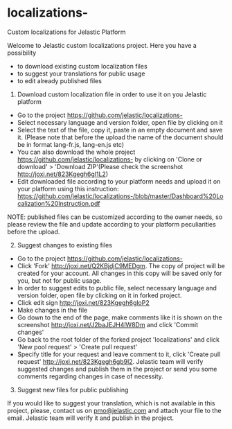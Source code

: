 # localizations-
Custom localizations for Jelastic Platform

Welcome to Jelastic custom localizations project. Here you have a possibility
- to download existing custom localization files
- to suggest your translations for public usage
- to edit already published files

1. Download custom localization file in order to use it on you Jelastic platform
  - Go to the project https://github.com/jelastic/localizations-
  - Select necessary language and version folder, open file by clicking on it
  - Select the text of the file, copy it, paste in an empty document and save it. (Please note that before the upload the name of the document should be in format lang-fr.js, lang-en.js etc)
  - You can also download the whole project https://github.com/jelastic/localizations- by clicking on 'Clone or download' > 'Download ZIP'(Please check the screenshot http://joxi.net/823Kgegh6gl1L2)
  - Edit downloaded file according to your platform needs and upload it on your platform using this instruction: https://github.com/jelastic/localizations-/blob/master/Dashboard%20Localization%20Instruction.pdf

NOTE: published files can be customized according to the owner needs, so please review the file and update according to your platform peculiarities before the upload.

2. Suggest changes to existing files
  - Go to the project https://github.com/jelastic/localizations-
  - Click 'Fork' http://joxi.net/Q2KBjdjC9MEDgm. The copy of project will be created for your account. All changes in this copy will be saved only for you, but not for public usage. 
  - In order to suggest edits to public file, select necessary language and version folder, open file by clicking on it in forked project.
  - Click edit sign http://joxi.net/823Kgegh6gloP2
  - Make changes in the file
  - Go down to the end of the page, make comments like it is shown on the screenshot http://joxi.net/J2baJEJH4lW8Dm and click 'Commit changes'
  - Go back to the root folder of the forked project 'localizations' and click 'New pool request' > 'Create pull request'
  - Specify title for your request and leave comment to it, click 'Create pull request' http://joxi.net/823Kgegh6gb9l2. Jelastic team will verify suggested changes and publish them in the project or send you some comments regarding changes in case of necessity.
  
3. Suggest new files for public publishing

  If you would like to suggest your translation, which is not available in this project, please, contact us on pmo@jelastic.com and attach your file to the email. Jelastic team will verify it and publish in the project.

  
